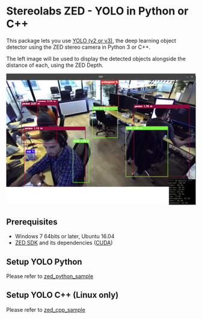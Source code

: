 # Stereolabs ZED - YOLO in Python or C++

This package lets you use [YOLO (v2 or v3)](http://pjreddie.com/darknet/yolo/), the deep learning object detector using the ZED stereo camera in Python 3 or C++.

The left image will be used to display the detected objects alongside the distance of each, using the ZED Depth.


![](./preview.png "ZED YOLO")


## Prerequisites

- Windows 7 64bits or later, Ubuntu 16.04
- [ZED SDK](https://www.stereolabs.com/developers/) and its dependencies ([CUDA](https://developer.nvidia.com/cuda-downloads))

## Setup YOLO Python

Please refer to [zed_python_sample](./zed_python_sample)

## Setup YOLO C++ (Linux only)

Please refer to [zed_cpp_sample](./zed_cpp_sample)
